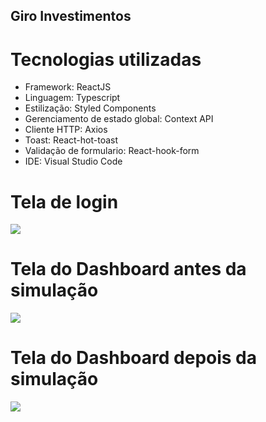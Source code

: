 ## Giro Investimentos

# Tecnologias utilizadas

- Framework: ReactJS
- Linguagem: Typescript
- Estilização: Styled Components
- Gerenciamento de estado global: Context API
- Cliente HTTP: Axios
- Toast: React-hot-toast
- Validação de formulario: React-hook-form
- IDE: Visual Studio Code

# Tela de login

<img src="https://i.postimg.cc/76tvTYW3/Captura-de-tela-de-2022-08-22-22-20-05.png"/>

# Tela do Dashboard antes da simulação

<img src="https://i.postimg.cc/jS0pf1ZF/Captura-de-tela-de-2022-08-22-22-21-42.png"/>

# Tela do Dashboard depois da simulação

<img src="https://i.postimg.cc/xd9BxzrG/Captura-de-tela-de-2022-08-22-22-23-01.png"/>
